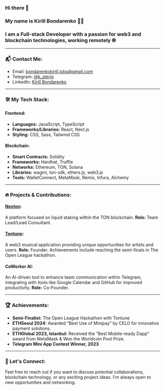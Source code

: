 ### Hi there 👋

### My name is Kirill Bondarenko 👨‍💻

### I am a Full-stack Developer with a passion for web3 and blockchain technologies, working remotely :globe_with_meridians:
---

### 📬 Contact Me:

- Email: [bondarenkokirill.jobs@gmail.com](mailto:bondarenkokirill.jobs@gmail.com)
- Telegram: [@k_sterio](https://t.me/k_sterio)
- LinkedIn: [Kirill Bondarenko](https://www.linkedin.com/in/sterio/)

---

### 🛠️ My Tech Stack:

#### Frontend:
- **Languages:** JavaScript, TypeScript
- **Frameworks/Libraries:** React, Next.js
- **Styling:** CSS, Sass, Tailwind CSS

#### Blockchain:
- **Smart Contracts:** Solidity
- **Frameworks:** Hardhat, Truffle
- **Networks:** Ethereum, TON, Solana
- **Libraries:** wagmi, ton-sdk, ethers.js, web3.js
- **Tools:** WalletConnect, MetaMask, Remix, Infura, Alchemy

---

### 🔥 Projects & Contributions:

#### [Nexton](https://t.me/nextonglobal):
A platform focused on liquid staking within the TON blockchain. 
**Role:** Team Lead/Lead Consultant.

#### [Tontune](https://t.me/TontuneApp):
A web3 musical application providing unique opportunities for artists and users. **Role:** Founder. Achievements include reaching the semi-finals in The Open League hackathon.

#### CoWorker AI:
An AI-driven tool to enhance team communication within Telegram, integrating with tools like Google Calendar and GitHub for improved productivity. **Role:** Co-Founder.

---

### 🏆 Achievements:
- **Semi-Finalist:** The Open League Hackathon with Tontune
- **ETHSeoul 2024:** Awarded “Best Use of Minipay” by CELO for innovative payment solutions.
- **ETHGlobal 2023, Istanbul:** Received the “Best Mobile-ready Dapp” award from MetaMask & Won the Worldcoin Pool Prize.
- **Telegram Mini App Contest Winner, 2023**

---

### 💬 Let's Connect:
Feel free to reach out if you want to discuss potential collaborations, blockchain technology, or any exciting project ideas. I'm always open to new opportunities and networking.

